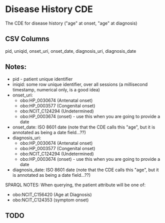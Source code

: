 # Disease History CDE

The CDE for disease history ("age" at onset, "age" at diagnosis)

## CSV Columns

pid, uniqid, onset_uri, onset_date, diagnosis_uri, diagnosis_date


## Notes:
  * pid - patient unique identifier
  * iniqid:  some row unique identifier, over all sessions (a millisecond timestamp, numerical only, is a good idea)
  * onset_uri:
    * obo:HP_0030674 (Antenatal onset)
    * obo:HP_0003577 (Congenital onset)
    * obo:NCIT_C124294 (Undetermined) 
    * obo:HP_0003674 (onset) - use this when you are going to provide a date
  * onset_date:  ISO 8601 date  (note that the CDE calls this "age", but it is annotated as being a date field...??)
  * diagnosis_uri:
    * obo:HP_0030674 (Antenatal onset)
    * obo:HP_0003577 (Congenital onset)
    * obo:NCIT_C124294 (Undetermined) 
    * obo:HP_0003674 (onset) - use this when you are going to provide a date
  * diagnosis_date: ISO 8601 date  (note that the CDE calls this "age", but it is annotated as being a date field...??)


SPARQL NOTES:  When querying, the patient attribute will be one of: 
  * obo:NCIT_C156420 (Age at Diagnosis) 
  * obo:NCIT_C124353  (symptom onset)
  
##  TODO


